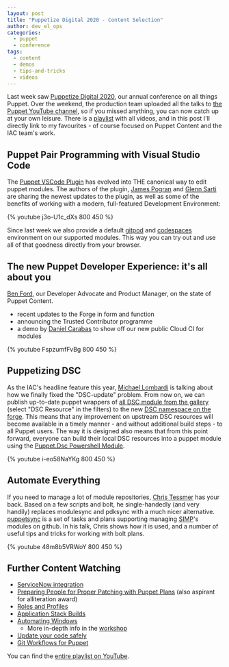 ```yaml
---
layout: post
title: "Puppetize Digital 2020 - Content Selection"
author: dev_el_ops
categories:
  - puppet
  - conference
tags:
  - content
  - demos
  - tips-and-tricks
  - videos
---
```


Last week saw [Puppetize Digital 2020](https://digital.puppetize.com/), our annual conference on all things Puppet.
Over the weekend, the production team uploaded all the talks to [the Puppet YouTube channel](https://www.youtube.com/user/PuppetLabsInc/videos), so if you missed anything, you can now catch up at your own leisure.
There is a [playlist](https://www.youtube.com/playlist?list=PLV86BgbREluXpEPnW_Bb4kgZAlGit4EnW) with all videos, and in this post I'll directly link to my favourites - of course focused on Puppet Content and the IAC team's work.

## Puppet Pair Programming with Visual Studio Code

The [Puppet VSCode Plugin](https://puppet-vscode.github.io/) has evolved into THE canonical way to edit puppet modules.
The authors of the plugin, [James Pogran](https://www.linkedin.com/in/jamespogran/) and [Glenn Sarti](https://www.linkedin.com/in/glenn-sarti/) are sharing the newest updates to the plugin, as well as some of the benefits of working with a modern, full-featured Development Environment:

{% youtube j3o-U1c_dXs 800 450 %}

Since last week we also provide a default [gitpod](https://gitpod.io) and [codespaces](https://github.com/features/codespaces) environment on our supported modules. This way you can try out and use all of that goodness directly from your browser.

## The new Puppet Developer Experience: it's all about you

[Ben Ford](https://www.linkedin.com/in/binford2k/), our Developer Advocate and Product Manager, on the state of Puppet Content.

* recent updates to the Forge in form and function
* announcing the Trusted Contributor programme
* a demo by [Daniel Carabas](https://www.linkedin.com/in/daniel-carabas-b2bb0851/) to show off our new public Cloud CI for modules

{% youtube FspzumfFvBg 800 450 %}

## Puppetizing DSC

As the IAC's headline feature this year, [Michael Lombardi](https://www.linkedin.com/in/michaeltlombardi/) is talking about how we finally fixed the "DSC-update" problem.
From now on, we can publish up-to-date puppet wrappers of [all DSC module from the gallery](https://www.powershellgallery.com/packages) (select "DSC Resource" in the filters) to the new [DSC namespace on the forge](https://forge.puppet.com/dsc).
This means that any improvement on upstream DSC resources will become available in a timely manner - and without additional build steps - to all Puppet users.
The way it is designed also means that from this point forward, everyone can build their local DSC resources into a puppet module using the [Puppet.Dsc Powershell Module](https://www.powershellgallery.com/packages/Puppet.Dsc).


{% youtube i-eo58NaYKg 800 450 %}

## Automate Everything

If you need to manage a lot of module repositories, [Chris Tessmer](https://github.com/op-ct) has your back.
Based on a few scripts and bolt, he single-handedly (and very handily) replaces modulesync and pdksync with a much nicer alternative.
[puppetsync](https://github.com/op-ct/puppetsync) is a set of tasks and plans supporting managing [SIMP](https://forge.puppet.com/simp)'s modules on github.
In his talk, Chris shows how it is used, and a number of useful tips and tricks for working with bolt plans.


{% youtube 48m8b5VRWoY 800 450 %}


## Further Content Watching

* [ServiceNow integration](https://www.youtube.com/watch?v=mDhmxH0hi9Q&list=PLV86BgbREluXpEPnW_Bb4kgZAlGit4EnW&index=5)
* [Preparing People for Proper Patching with Puppet Plans](https://www.youtube.com/watch?v=PEn5UZR0bso&list=PLV86BgbREluXpEPnW_Bb4kgZAlGit4EnW&index=8) (also aspirant for alliteration award)
* [Roles and Profiles](https://www.youtube.com/watch?v=55KSc63W1_E&list=PLV86BgbREluXpEPnW_Bb4kgZAlGit4EnW&index=18)
* [Application Stack Builds](https://www.youtube.com/watch?v=hYdF5vJu_HA&list=PLV86BgbREluXpEPnW_Bb4kgZAlGit4EnW&index=20)
* [Automating Windows](https://www.youtube.com/watch?v=xLF6UkzpBQ4&list=PLV86BgbREluXpEPnW_Bb4kgZAlGit4EnW&index=24)
  * More in-depth info in the [workshop](https://www.youtube.com/watch?v=NFnVSENjRGs&list=PLV86BgbREluXpEPnW_Bb4kgZAlGit4EnW&index=43)
* [Update your code safely](https://www.youtube.com/watch?v=bbZ9T3Hp_xI&list=PLV86BgbREluXpEPnW_Bb4kgZAlGit4EnW&index=26)
* [Git Workflows for Puppet](https://www.youtube.com/watch?v=8FblErxC1OY&list=PLV86BgbREluXpEPnW_Bb4kgZAlGit4EnW&index=33)

You can find the [entire playlist on YouTube](https://www.youtube.com/playlist?list=PLV86BgbREluXpEPnW_Bb4kgZAlGit4EnW).
